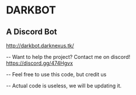 # DARKBOT
A Discord Bot
--

http://darkbot.darknexus.tk/

--
Want to help the project? Contact me on discord! https://discord.gg/474Hgvx

--
Feel free to use this code, but credit us

--
Actual code is useless, we will be updating it.
